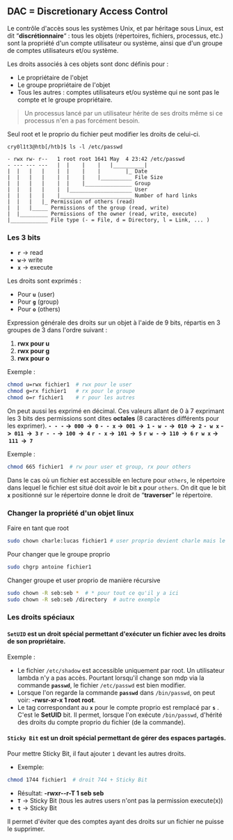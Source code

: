 
## DAC = Discretionary Access Control

Le contrôle d'accès sous les systèmes Unix, et par héritage sous Linux, est dit “**discrétionnaire**“ : tous les objets (répertoires, fichiers, processus, etc.) sont la propriété d'un compte utilisateur ou système, ainsi que d'un groupe de comptes utilisateurs et/ou système.

Les droits associés à ces objets sont donc définis pour :
- Le propriétaire de l'objet
- Le groupe propriétaire de l'objet
- Tous les autres : comptes utilisateurs et/ou système qui ne sont pas le compte et le groupe propriétaire.

>Un processus lancé par un utilisateur hérite de ses droits même si ce processus n'en a pas forcément besoin.

Seul root et le proprio du fichier peut modifier les droits de celui-ci.

```
cry0l1t3@htb[/htb]$ ls -l /etc/passwd

- rwx rw- r--   1 root root 1641 May  4 23:42 /etc/passwd
- --- --- ---   |  |    |    |   |__________|
|  |   |   |    |  |    |    |        |_ Date
|  |   |   |    |  |    |    |__________ File Size
|  |   |   |    |  |    |_______________ Group
|  |   |   |    |  |____________________ User
|  |   |   |    |_______________________ Number of hard links
|  |   |   |_ Permission of others (read)
|  |   |_____ Permissions of the group (read, write)
|  |_________ Permissions of the owner (read, write, execute)
|____________ File type (- = File, d = Directory, l = Link, ... )
```
### Les 3 bits

- **`r`** -> read
- **`w`**-> write
- **`x`** -> execute

Les droits sont exprimés :
- Pour **`u`** (user)
- Pour **`g`** (group)
- Pour **`o`** (others)

Expression générale des droits sur un objet à l'aide de 9 bits, répartis en 3 groupes de 3 dans l'ordre suivant :
1. **rwx pour u**
2. **rwx pour g**
3. **rwx pour o**

Exemple :
```bash
chmod u=rwx fichier1  # rwx pour le user
chmod g=rx fichier1   # rx pour le groupe
chmod o=r fichier1    # r pour les autres
```

On peut aussi les exprimé en décimal. Ces valeurs allant de 0 à 7 exprimant les 3 bits des permissions sont dites **octales** (8 caractères différents pour les exprimer).
**`- - -`** **->  `000`  ->  `0`**
**`- - x`** **->  `001`  ->  `1`**
**`- w -`** **->  `010`  ->  `2`**
**`- w x`** **->  `011`  ->  `3`**
**`r - -`** **->  `100`  ->  `4`**
**`r - x`** **->  `101`  ->  `5`**
**`r w -`** **->  `110`  ->  `6`**
**`r w x`** **->  `111`  ->  `7`**

Exemple :
```bash
chmod 665 fichier1  # rw pour user et group, rx pour others
```

Dans le cas où un fichier est accessible en lecture pour `others`, le répertoire dans lequel le fichier est situé doit avoir le bit **`x`** pour `others`. On dit que le bit **`x`** positionné sur le répertoire donne le droit de “**traverser**” le répertoire.
### Changer la  propriété d'un objet linux

Faire en tant que root
```bash
sudo chown charle:lucas fichier1 # user proprio devient charle mais le groupe proprio reste lucas
```

Pour changer que le groupe proprio
```bash
sudo chgrp antoine fichier1
```

Changer groupe et user proprio de manière récursive
```bash
sudo chown -R seb:seb *  # * pour tout ce qu'il y a ici
sudo chown -R seb:seb /directory  # autre exemple
```

### Les droits spéciaux

#### **`SetUID`** est un droit spécial permettant d'exécuter un fichier avec les droits de son propriétaire.

Exemple :
- Le fichier `/etc/shadow` est accessible uniquement par root. Un utilisateur lambda n'y a pas accès. Pourtant lorsqu'il change son mdp via la commande **`passwd`**, le fichier `/etc/passwd` est bien modifier.
- Lorsque l'on regarde la commande **`passwd`** dans `/bin/passwd`, on peut voir: **-rwsr-xr-x 1 root root**. 
- Le tag correspondant au **`x`** pour le compte proprio est remplacé par **`s`** . C'est le **SetUID** bit. Il permet, lorsque l'on exécute `/bin/passwd`, d'hérité des droits du compte proprio du fichier (de la commande).

#### **`Sticky Bit`** est un droit spécial permettant de gérer des espaces partagés.

Pour mettre Sticky Bit, il faut ajouter `1` devant les autres droits.
- Exemple:
```bash
chmod 1744 fichier1  # droit 744 + Sticky Bit
```
- Résultat: **-rwxr--r-T 1 seb seb**
- **`T`** -> Sticky Bit (tous les autres users n'ont pas la permission execute(x))
- **`t`** -> Sticky Bit

Il permet d'éviter que des comptes ayant des droits sur un fichier ne puisse le supprimer.

